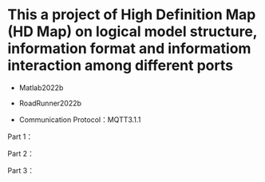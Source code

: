 # This a project of High Definition Map (HD Map) on logical model structure, information format and informatiom interaction among different ports

- Matlab2022b
- RoadRunner2022b

- Communication Protocol：MQTT3.1.1

Part 1：

Part 2：

Part 3：
